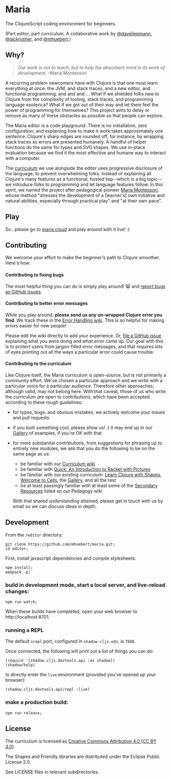 # Maria

The ClojureScript coding environment for beginners. 

(Part editor, part curriculum. A collaborative work by [@daveliepmann](https://twitter.com/daveliepmann), [@jackrusher](https://twitter.com/jackrusher), and [@mhuebert](https://twitter.com/mhuebert).)


## Why?

>*Our work is not to teach, but to help the absorbent mind in its work of development.* –Maria Montessori

A recurring problem newcomers have with Clojure is that one must learn everything at once: the JVM, and stack traces, and a new editor, and functional programming, and and and.... What if we shielded folks new to Clojure from the complexity of tooling, stack traces, and programming language esoterica? What if we got out of their way and let them feel the power of programming for themselves? This project aims to delay or remove as many of these obstacles as possible so that people can explore.

The Maria editor is a code playground. There is no installation, zero configuration, and explaining how to make it work takes approximately one sentence. Clojure's sharp edges are rounded off, for instance, by wrapping stack traces so errors are presented humanely. A handful of helper functions do the same for types and SVG shapes. We use in-place evaluation because we find it the most effective and humane way to interact with a computer.

The [curriculum](https://github.com/mhuebert/maria/wiki/curriculum) we use alongside the editor uses progressive disclosure of the language, to prevent overwhelming folks. Instead of explaining all Clojure's many features as a functional, hosted lisp--which is a big topic--we introduce folks to _programming_ and let language features follow. In this spirit, we named the project after pedagogical pioneer [Maria Montessori](https://www.wikiwand.com/en/Maria_Montessori), whose method "stresses the development of a [learner's] own initiative and natural abilities, especially through practical play" and "at their own pace".


## Play

So...please go to [maria.cloud](https://maria.cloud) and play around with it live! :)


## Contributing

We welcome your effort to make the beginner's path to Clojure smoother. Here's how:

#### Contributing to fixing bugs
The most helpful thing you can do is simply play around! 😸 and [report bugs as GitHub issues](http://github.com/mhuebert/maria/issues/new).

#### Contributing to better error messages
While you play around, **please send us any un-wrapped Clojure error you find**. We track these in the [Error Handling wiki](https://github.com/mhuebert/maria/wiki/Error-Handling). This is so helpful for making errors easier for new people!

Please edit the wiki directly to add your experience. Or, [file a GitHub issue](http://github.com/mhuebert/maria/issues/new) explaining what you were doing and what error came up. Our goal with this is to protect users from jargon-filled error messages, and that requires lots of eyes pointing out all the ways a particular error could cause trouble.

#### Contributing to the curriculum
Like Clojure itself, the Maria curriculum is open-source, but is not primarily a community effort. We've chosen a particular approach and we write with a particular voice for a particular audience. Therefore other approaches, although valid, may not belong here. With that caveat, those of us who write the curriculum *are* open to contributions, which have been accepted according to these rough guidelines:

 - for typos, bugs, and obvious mistakes, we actively welcome your issues and pull requests
 - if you built something cool, please show us! :) it may end up in our [Gallery](http://www.maria.cloud/gallery?eval=true) of examples, if you're OK with that
 - for more substantial contributions, from suggestions for phrasing up to entirely new modules, we ask that you do the following to be on the same page as us:
   - be familiar with our [Curriculum wiki](https://github.com/mhuebert/maria/wiki/curriculum)
   - be familiar with [Quick: An Introduction to Racket with Pictures](http://docs.racket-lang.org/quick/)
   - be familiar with our existing curriculum: [Learn Clojure with Shapes](http://www.maria.cloud/intro), [Welcome to Cells](http://www.maria.cloud/cells), the [Gallery](http://www.maria.cloud/cells), and all the rest
   - be at least passingly familiar with at least some of the [Secondary Resources](https://github.com/mhuebert/maria/wiki/Curriculum#secondary-resources) listed on our Pedagogy wiki

   With that shared understanding attained, please get in touch with us by email so we can discuss ideas in depth.


## Development

From the `/editor` directory:

```
git clone https://github.com/mhuebert/maria.git;
cd editor;
```

First, install javascript dependencies and compile stylesheets:

```
npm install;
webpack -p;
```

### build in development mode, start a local server, and live-reload changes:

```shell
npm run watch;
```

When these builds have completed, open your web browser to http://localhost:8701.

### running a REPL

The default `nrepl` port, configured in `shadow-cljs.edn`, is `7888`.

Once connected, the following will print out a list of things you can do:

```
(require '[shadow.cljs.devtools.api :as shadow])
(shadow/help)
```

to directly enter the `live` environment (provided you've opened up your browser):

```
(shadow.cljs.devtools.api/repl :live)
```

### make a production build:

```shell
npm run release;
```

## License

The curriculum is licensed as [Creative Commons Attribution 4.0  (CC BY 4.0)](https://creativecommons.org/licenses/by/4.0/). 

The Shapes and Friendly libraries are distributed under the Eclipse Public License 2.0. 

See LICENSE files in relevant subdirectories.
